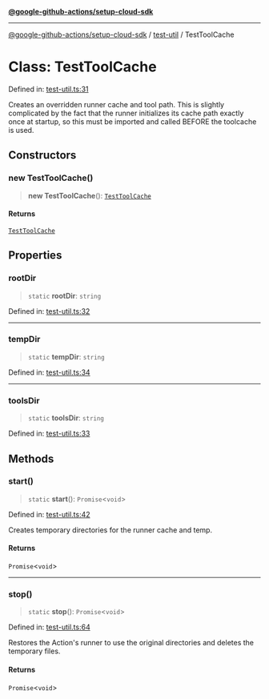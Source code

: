 [**@google-github-actions/setup-cloud-sdk**](../../README.md)

***

[@google-github-actions/setup-cloud-sdk](../../modules.md) / [test-util](../README.md) / TestToolCache

# Class: TestToolCache

Defined in: [test-util.ts:31](https://github.com/google-github-actions/setup-cloud-sdk/blob/main/src/test-util.ts#L31)

Creates an overridden runner cache and tool path. This is slightly
complicated by the fact that the runner initializes its cache path exactly
once at startup, so this must be imported and called BEFORE the toolcache is
used.

## Constructors

### new TestToolCache()

> **new TestToolCache**(): [`TestToolCache`](TestToolCache.md)

#### Returns

[`TestToolCache`](TestToolCache.md)

## Properties

### rootDir

> `static` **rootDir**: `string`

Defined in: [test-util.ts:32](https://github.com/google-github-actions/setup-cloud-sdk/blob/main/src/test-util.ts#L32)

***

### tempDir

> `static` **tempDir**: `string`

Defined in: [test-util.ts:34](https://github.com/google-github-actions/setup-cloud-sdk/blob/main/src/test-util.ts#L34)

***

### toolsDir

> `static` **toolsDir**: `string`

Defined in: [test-util.ts:33](https://github.com/google-github-actions/setup-cloud-sdk/blob/main/src/test-util.ts#L33)

## Methods

### start()

> `static` **start**(): `Promise`\<`void`\>

Defined in: [test-util.ts:42](https://github.com/google-github-actions/setup-cloud-sdk/blob/main/src/test-util.ts#L42)

Creates temporary directories for the runner cache and temp.

#### Returns

`Promise`\<`void`\>

***

### stop()

> `static` **stop**(): `Promise`\<`void`\>

Defined in: [test-util.ts:64](https://github.com/google-github-actions/setup-cloud-sdk/blob/main/src/test-util.ts#L64)

Restores the Action's runner to use the original directories and deletes
the temporary files.

#### Returns

`Promise`\<`void`\>
